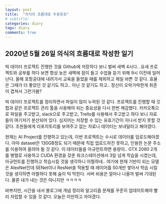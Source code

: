 ```yaml
---
layout: post
title:  "의식의 흐름대로 두둥등장"
# subtitle: 
categories: diary
tags: diary
comments: true
---
```


## 2020년 5월 26일 의식의 흐름대로 작성한 일기


빅 데이터 프로젝트 진행한 것을 Github에 저장하다 보니 벌써 새벽 4시다.. 요새 프로젝트와 공부를 하다 보면 항상 늦은 새벽에 잠이 들고 수업들 듣기 위해 9시 이전에 일어난다. 올해 포항공대에 내려가서 교육을 들었을 때를 제외하고 제일 바쁜 것 같다. 효율은 그때가 더 좋았던 것 같기도 하고.. 아닌 것 같기도 하고.. 정신이 오락가락한게 취준이 겹쳐서 그런가봄?

빅 데이터 프로젝트를 정리하면서 파일이 많이 누락된 것 같다. 프로젝트를 진행할 때 깃헙과 같은 프로젝트 관리 툴을 사용해야 되는 중요성을 다시 한번 체감했다. 카카오톡으로 파일을 주고받고, slack으로 주고받고, Trello를 사용해서 주고받고 하다 보니 자료들이 여기저기 분산되어 있다. 심지어는 저장할 수 있는 유효기간이 지나서 받지 못할 것 같다. 조원들에게 리포지토리를 보여주고 없는 자료나 데이터는 보내달라고 해야겠다.

현재는 AI Project를 진행하고 있는데, 이번 프로젝트는 수시로 데이터를 업로드해야겠다. 아마 dataset은 130GB정도 되기 때문에 직접 업로드하진 못하고, 인용한 논문 주소를 이용하여 올려야 될 것 같다. 이 데이터들을 아규먼트하면 용량이.. GTX 2080 2개를 병렬로 사용하고 CUDA 환경을 갖춘 워크스테이션에서 3일 넘게 학습을 시켰는데, 아규먼트를 진행하고 학습시킬 것을 생각하니 아찔하네.. 여기에 현재 기반이 되는 모델은 AlexNet인데 SENet이나 ResNet을 적용할 때 레이어를 50개만 쌓아서 학습 시킬 것을 생각하면 아찔하다 못해 숨이 턱 막힌다. 서버 비용은 얼마나 나올까 벌써 기대된다. 물론 내가 내는 것은 아니지만 ㅋㅋㅋㅋ

바쁘지만, 시간을 내서 블로그에 개념 정리와 알고리즘 문제를 꾸준히 업데이트해야 빨리 자립할 수 있을 것 같다. 오늘은 이만하고 자야겠다.